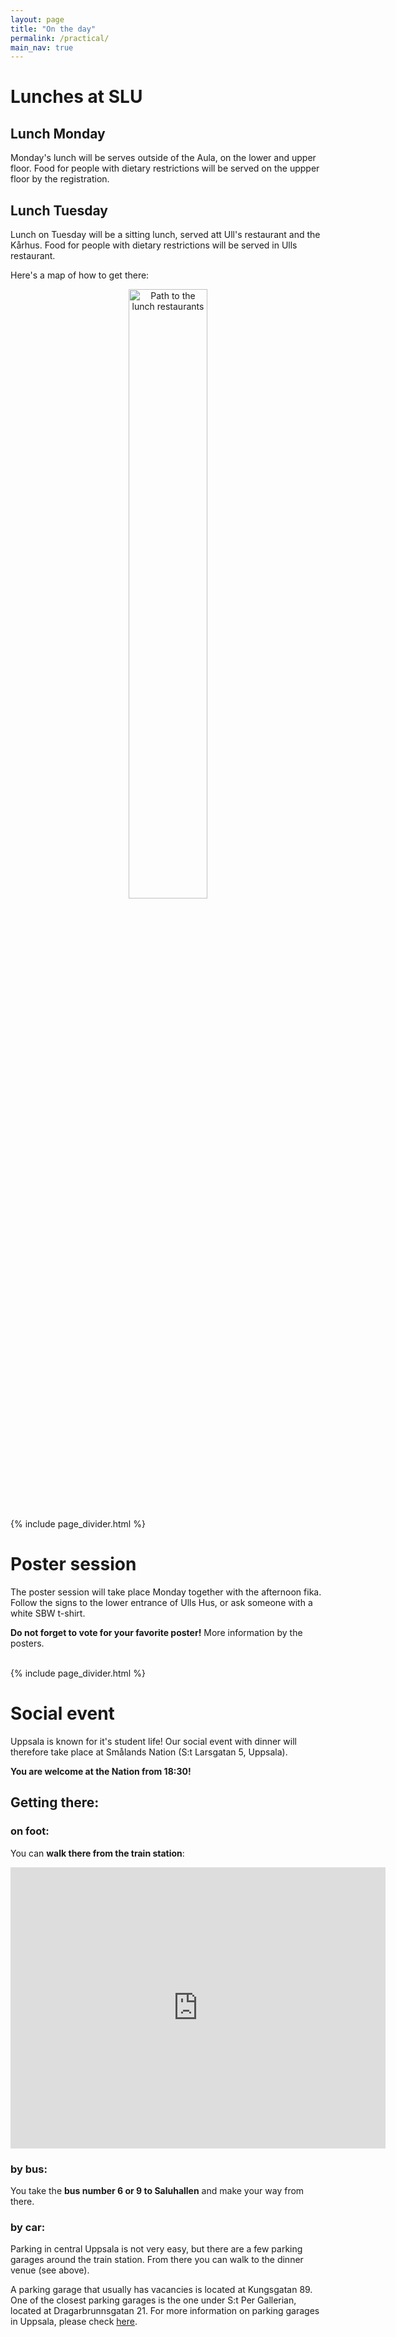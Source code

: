 ```yaml
---
layout: page
title: "On the day"
permalink: /practical/
main_nav: true
---
```


# Lunches at SLU

## Lunch Monday

Monday's lunch will be serves outside of the Aula, on the lower and upper floor. Food for people with dietary restrictions will be served on the uppper floor by the registration. 

## Lunch Tuesday

Lunch on Tuesday will be a sitting lunch, served att Ull's restaurant and the Kårhus. Food for people with dietary restrictions will be served in Ulls restaurant. 

Here's a map of how to get there: 

<div style="text-align: center;">
<img src="{{ site.baseurl }}/assets/map-lunch.jpg" style="width: 50%;" alt="Path to the lunch restaurants">
</div>

<br>
 {% include page_divider.html %}


# Poster session

The poster session will take place Monday together with the afternoon fika. Follow the signs to the lower entrance of Ulls Hus, or ask someone with a white SBW t-shirt.

**Do not forget to vote for your favorite poster!** More information by the posters. 




<br>
 {% include page_divider.html %}

# Social event


Uppsala is known for it's student life! Our social event with dinner will therefore take place at Smålands Nation (S:t Larsgatan 5, Uppsala). 

**You are welcome at the Nation from  18:30!**

## Getting there: 

### on foot:

You can **walk there from the train station**:

<iframe src="https://www.google.com/maps/embed?pb=!1m28!1m12!1m3!1d4006.828473007741!2d17.63360160066153!3d59.85886768679718!2m3!1f0!2f0!3f0!3m2!1i1024!2i768!4f13.1!4m13!3e2!4m5!1s0x465fcbf9a0d697b1%3A0x1901cc46b512aff6!2sUppsala%20Centralstation%2C%20753%2021%20Uppsala!3m2!1d59.8581984!2d17.6465417!4m5!1s0x465fcbf401d3ea9f%3A0x54c01ea152e147f4!2sSm%C3%A5lands%20nation%2C%20S%3At%20Larsgatan%205%2C%20753%2011%20Uppsala!3m2!1d59.8591865!2d17.631214399999998!5e0!3m2!1ssv!2sse!4v1730377178084!5m2!1ssv!2sse" width="600" height="450" style="border:0;" allowfullscreen="" loading="lazy" referrerpolicy="no-referrer-when-downgrade"></iframe>

### by bus: 

You take the **bus number 6 or 9 to Saluhallen** and make your way from there. 

### by car: 

Parking in central Uppsala is not very easy, but there are a few parking garages around the train station. From there you can walk to the dinner venue (see above). 

A parking garage that usually has vacancies is located at Kungsgatan 89. One of the closest parking garages is the one under S:t Per Gallerian, located at Dragarbrunnsgatan 21. For more information on parking garages in Uppsala, please check [here](https://www.uppsala.se/globalassets/parkering/dokument---parkering/parkeringskartfolder-2023-m-engelsk-qr.pdf). 

